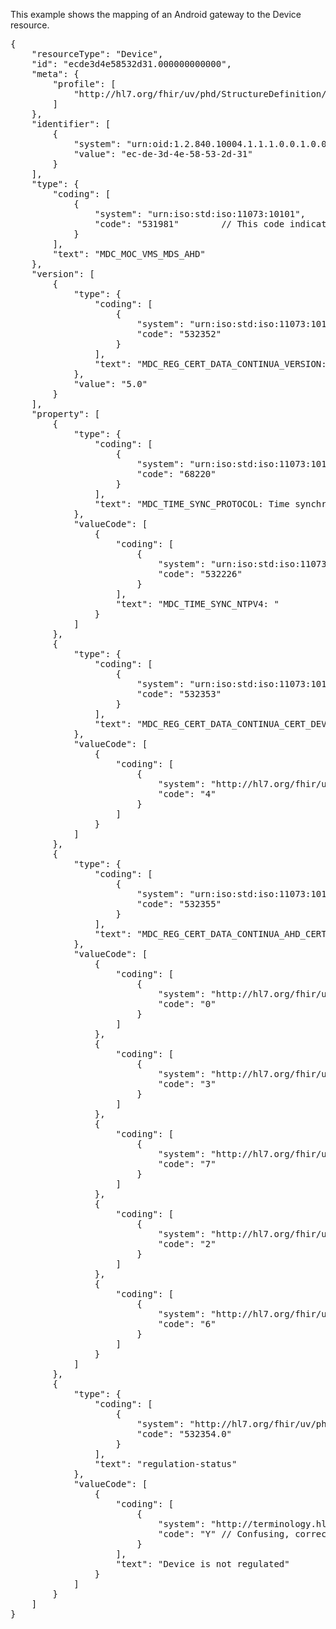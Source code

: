 This example shows the mapping of an Android gateway to the Device resource.

<pre>
{
    "resourceType": "Device",
    "id": "ecde3d4e58532d31.000000000000",
    "meta": {
        "profile": [
            "http://hl7.org/fhir/uv/phd/StructureDefinition/PhgDevice"
        ]
    },
    "identifier": [
        {
            "system": "urn:oid:1.2.840.10004.1.1.1.0.0.1.0.0.1.2680",
            "value": "ec-de-3d-4e-58-53-2d-31"
        }
    ],
    "type": {
        "coding": [
            {
                "system": "urn:iso:std:iso:11073:10101",
                "code": "531981"        // This code indicates that it is a Continua gateway
            }
        ],
        "text": "MDC_MOC_VMS_MDS_AHD"
    },
    "version": [
        {
            "type": {
                "coding": [
                    {
                        "system": "urn:iso:std:iso:11073:10101",
                        "code": "532352"
                    }
                ],
                "text": "MDC_REG_CERT_DATA_CONTINUA_VERSION: Continua version"
            },
            "value": "5.0"
        }
    ],
    "property": [
        {
            "type": {
                "coding": [
                    {
                        "system": "urn:iso:std:iso:11073:10101",
                        "code": "68220"
                    }
                ],
                "text": "MDC_TIME_SYNC_PROTOCOL: Time synchronization protocol"
            },
            "valueCode": [
                {
                    "coding": [
                        {
                            "system": "urn:iso:std:iso:11073:10101",
                            "code": "532226"
                        }
                    ],
                    "text": "MDC_TIME_SYNC_NTPV4: "
                }
            ]
        },
        {
            "type": {
                "coding": [
                    {
                        "system": "urn:iso:std:iso:11073:10101",
                        "code": "532353"
                    }
                ],
                "text": "MDC_REG_CERT_DATA_CONTINUA_CERT_DEV_LIST: certified device list as transport-specialization combo"
            },
            "valueCode": [
                {
                    "coding": [
                        {
                            "system": "http://hl7.org/fhir/uv/phd/CodeSystem/ContinuaPAN",
                            "code": "4"
                        }
                    ]
                }
            ]
        },
        {
            "type": {
                "coding": [
                    {
                        "system": "urn:iso:std:iso:11073:10101",
                        "code": "532355"
                    }
                ],
                "text": "MDC_REG_CERT_DATA_CONTINUA_AHD_CERT_LIST: certified Upload classes"
            },
            "valueCode": [
                {
                    "coding": [
                        {
                            "system": "http://hl7.org/fhir/uv/phd/CodeSystem/ContinuaHFS",
                            "code": "0"
                        }
                    ]
                },
                {
                    "coding": [
                        {
                            "system": "http://hl7.org/fhir/uv/phd/CodeSystem/ContinuaHFS",
                            "code": "3"
                        }
                    ]
                },
                {
                    "coding": [
                        {
                            "system": "http://hl7.org/fhir/uv/phd/CodeSystem/ContinuaHFS",
                            "code": "7"
                        }
                    ]
                },
                {
                    "coding": [
                        {
                            "system": "http://hl7.org/fhir/uv/phd/CodeSystem/ContinuaHFS",
                            "code": "2"
                        }
                    ]
                },
                {
                    "coding": [
                        {
                            "system": "http://hl7.org/fhir/uv/phd/CodeSystem/ContinuaHFS",
                            "code": "6"
                        }
                    ]
                }
            ]
        },
        {
            "type": {
                "coding": [
                    {
                        "system": "http://hl7.org/fhir/uv/phd/CodeSystem/ASN1ToHL7",
                        "code": "532354.0"
                    }
                ],
                "text": "regulation-status"
            },
            "valueCode": [
                {
                    "coding": [
                        {
                            "system": "http://terminology.hl7.org/CodeSystem/v2-0136",
                            "code": "Y" // Confusing, correct? A 'Yes' means NOT regulated!
                        }
                    ],
                    "text": "Device is not regulated"
                }
            ]
        }
    ]
}
</pre>